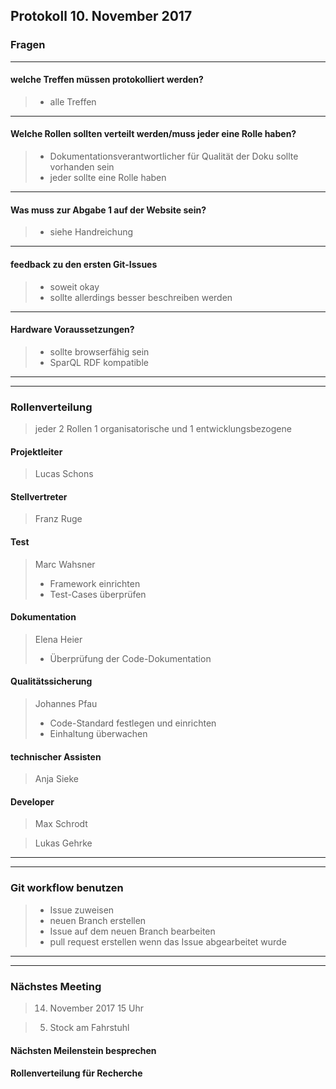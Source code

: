 **Protokoll 10. November 2017**
-------------------------------


### **Fragen**


------------------------
#### welche Treffen müssen protokolliert werden?
> * alle Treffen

-------------------------
#### Welche Rollen sollten verteilt werden/muss jeder eine Rolle haben?
> * Dokumentationsverantwortlicher für Qualität der Doku sollte vorhanden sein
> * jeder sollte eine Rolle haben

----------------------------
#### Was muss zur Abgabe 1 auf der Website sein?
> * siehe Handreichung

-------------------
#### feedback zu den ersten Git-Issues
> * soweit okay
> * sollte allerdings besser beschreiben werden

--------------------
#### Hardware Voraussetzungen?
> * sollte browserfähig sein
> * SparQL RDF kompatible

-------------------

---------------
### **Rollenverteilung**

> jeder 2 Rollen 1 organisatorische und 1 entwicklungsbezogene

#### Projektleiter
> Lucas Schons

#### Stellvertreter
> Franz Ruge

#### Test
> Marc Wahsner
> * Framework einrichten
> * Test-Cases überprüfen

#### Dokumentation
> Elena Heier
> * Überprüfung der Code-Dokumentation

#### Qualitätssicherung
> Johannes Pfau
> * Code-Standard festlegen und einrichten
> * Einhaltung überwachen

#### technischer Assisten
> Anja Sieke

#### Developer
> Max Schrodt

> Lukas Gehrke


-------------

------------

### **Git workflow benutzen**
> * Issue zuweisen
> * neuen Branch erstellen
> * Issue auf dem neuen Branch bearbeiten
> * pull request erstellen wenn das Issue abgearbeitet wurde

------------ 

-------------

### **Nächstes Meeting**

> 14. November 2017 15 Uhr

> 5. Stock am Fahrstuhl

#### Nächsten Meilenstein besprechen

#### Rollenverteilung für Recherche
